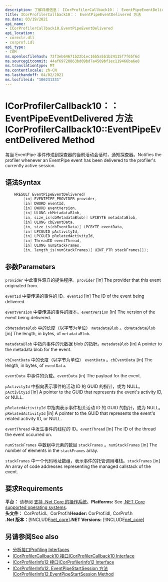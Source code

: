 ```yaml
---
description: 了解详细信息： ICorProfilerCallback10：： EventPipeEventDelivered 方法
title: ICorProfilerCallback10：： EventPipeEventDelivered 方法
ms.date: 03/19/2021
api_name:
- ICorProfilerCallback10.EventPipeEventDelivered
api_location:
- coreclr.dll
- corprof.idl
api_type:
- COM
ms.openlocfilehash: 73f3eb64671b22b1ec16b5a5b1b24115f7f65f6d
ms.sourcegitcommit: 44af69720863bd09bd7a4509bf1ec119466ba6e8
ms.translationtype: MT
ms.contentlocale: zh-CN
ms.lasthandoff: 04/02/2021
ms.locfileid: "106231331"
---
```

# <a name="icorprofilercallback10eventpipeeventdelivered-method"></a><span data-ttu-id="cb760-103">ICorProfilerCallback10：： EventPipeEventDelivered 方法</span><span class="sxs-lookup"><span data-stu-id="cb760-103">ICorProfilerCallback10::EventPipeEventDelivered Method</span></span>

<span data-ttu-id="cb760-104">每当 EventPipe 事件传递到探查器的当前活动会话时，通知探查器。</span><span class="sxs-lookup"><span data-stu-id="cb760-104">Notifies the profiler whenever an EventPipe event has been delivered to the profiler's currently active session.</span></span>  
  
## <a name="syntax"></a><span data-ttu-id="cb760-105">语法</span><span class="sxs-lookup"><span data-stu-id="cb760-105">Syntax</span></span>  
  
```cpp  
    HRESULT EventPipeEventDelivered(
        [in] EVENTPIPE_PROVIDER provider,
        [in] DWORD eventId,
        [in] DWORD eventVersion,
        [in] ULONG cbMetadataBlob,
        [in, size_is(cbMetadataBlob)] LPCBYTE metadataBlob,
        [in] ULONG cbEventData,
        [in, size_is(cbEventData)] LPCBYTE eventData,
        [in] LPCGUID pActivityId,
        [in] LPCGUID pRelatedActivityId,
        [in] ThreadID eventThread,
        [in] ULONG numStackFrames,
        [in, length_is(numStackFrames)] UINT_PTR stackFrames[]);
```  
  
## <a name="parameters"></a><span data-ttu-id="cb760-106">参数</span><span class="sxs-lookup"><span data-stu-id="cb760-106">Parameters</span></span>

<span data-ttu-id="cb760-107">`provider` 中此事件源自的提供程序。</span><span class="sxs-lookup"><span data-stu-id="cb760-107">`provider` [in] The provider that this event originated from.</span></span>

<span data-ttu-id="cb760-108">`eventId` 中要传递的事件的 ID。</span><span class="sxs-lookup"><span data-stu-id="cb760-108">`eventId` [in] The ID of the event being delivered.</span></span>

<span data-ttu-id="cb760-109">`eventVersion` 中要传递的事件的版本。</span><span class="sxs-lookup"><span data-stu-id="cb760-109">`eventVersion` [in] The version of the event being delivered.</span></span>

<span data-ttu-id="cb760-110">`cbMetadataBlob` 中的长度（以字节为单位） `metadataBlob` 。</span><span class="sxs-lookup"><span data-stu-id="cb760-110">`cbMetadataBlob` [in] The length, in bytes, of `metadataBlob`.</span></span>

<span data-ttu-id="cb760-111">`metadataBlob` 中指向事件的元数据 blob 的指针。</span><span class="sxs-lookup"><span data-stu-id="cb760-111">`metadataBlob` [in] A pointer to the metadata blob for the event.</span></span>

<span data-ttu-id="cb760-112">`cbEventData` 中的长度（以字节为单位） `eventData` 。</span><span class="sxs-lookup"><span data-stu-id="cb760-112">`cbEventData` [in] The length, in bytes, of `eventData`.</span></span>

<span data-ttu-id="cb760-113">`eventData` 中事件的负载。</span><span class="sxs-lookup"><span data-stu-id="cb760-113">`eventData` [in] The payload for the event.</span></span>

<span data-ttu-id="cb760-114">`pActivityId` 中指向表示事件的活动 ID 的 GUID 的指针，或为 NULL。</span><span class="sxs-lookup"><span data-stu-id="cb760-114">`pActivityId` [in] A pointer to the GUID that represents the event's activity ID, or NULL.</span></span>

<span data-ttu-id="cb760-115">`pRelatedActivityId` 中指向表示事件相关活动 ID 的 GUID 的指针，或为 NULL。</span><span class="sxs-lookup"><span data-stu-id="cb760-115">`pRelatedActivityId` [in] A pointer to the GUID that represents the event's related activity ID, or NULL.</span></span>

<span data-ttu-id="cb760-116">`eventThread` 中发生事件的线程的 ID。</span><span class="sxs-lookup"><span data-stu-id="cb760-116">`eventThread` [in] The ID of the thread the event occurred on.</span></span>

<span data-ttu-id="cb760-117">`numStackFrames` 中数组中元素的数目 `stackFrames` 。</span><span class="sxs-lookup"><span data-stu-id="cb760-117">`numStackFrames` [in] The number of elements in the `stackFrames` array.</span></span>

<span data-ttu-id="cb760-118">`stackFrames` 中一个代码地址数组，表示事件的托管调用堆栈。</span><span class="sxs-lookup"><span data-stu-id="cb760-118">`stackFrames` [in] An array of code addresses representing the managed callstack of the event.</span></span>

## <a name="requirements"></a><span data-ttu-id="cb760-119">要求</span><span class="sxs-lookup"><span data-stu-id="cb760-119">Requirements</span></span>  

<span data-ttu-id="cb760-120">**平台：** 请参阅 [支持 .Net Core 的操作系统](../../../core/install/windows.md?pivots=os-windows)。</span><span class="sxs-lookup"><span data-stu-id="cb760-120">**Platforms:** See [.NET Core supported operating systems](../../../core/install/windows.md?pivots=os-windows).</span></span>  
<span data-ttu-id="cb760-121">**头文件：** CorProf.idl、CorProf.h</span><span class="sxs-lookup"><span data-stu-id="cb760-121">**Header:** CorProf.idl, CorProf.h</span></span>  
<span data-ttu-id="cb760-122">**.Net 版本：**[!INCLUDE[net_core](../../../../includes/net-core-50-md.md)]</span><span class="sxs-lookup"><span data-stu-id="cb760-122">**.NET Versions:** [!INCLUDE[net_core](../../../../includes/net-core-50-md.md)]</span></span>  
  
## <a name="see-also"></a><span data-ttu-id="cb760-123">另请参阅</span><span class="sxs-lookup"><span data-stu-id="cb760-123">See also</span></span>

- [<span data-ttu-id="cb760-124">分析接口</span><span class="sxs-lookup"><span data-stu-id="cb760-124">Profiling Interfaces</span></span>](profiling-interfaces.md)
- [<span data-ttu-id="cb760-125">ICorProfilerCallback10 接口</span><span class="sxs-lookup"><span data-stu-id="cb760-125">ICorProfilerCallback10 Interface</span></span>](icorprofilercallback10-interface.md)
- [<span data-ttu-id="cb760-126">ICorProfilerInfo12 接口</span><span class="sxs-lookup"><span data-stu-id="cb760-126">ICorProfilerInfo12 Interface</span></span>](icorprofilerinfo12-interface.md)
- [<span data-ttu-id="cb760-127">ICorProfilerInfo12. EventPipeStartSession 方法</span><span class="sxs-lookup"><span data-stu-id="cb760-127">ICorProfilerInfo12.EventPipeStartSession Method</span></span>](icorprofilerinfo12-eventpipestartsession-method.md)
